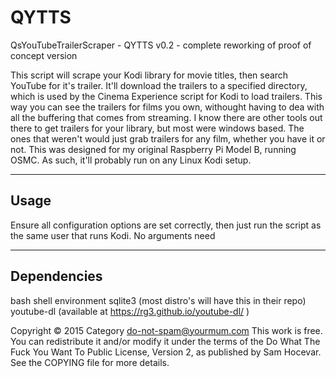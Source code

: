 # QYTTS

QsYouTubeTrailerScraper - QYTTS
v0.2 - complete reworking of proof of concept version

This script will scrape your Kodi library for movie titles, then search
YouTube for it's trailer. It'll download the trailers to a specified
directory, which is used by the Cinema Experience script for Kodi to
load trailers. This way you can see the trailers for films you own, 
withought having to dea with all the buffering that comes from streaming.
I know there are other tools out there to get trailers for your library,
but most were windows based. The ones that weren't would just grab trailers
for any film, whether you have it or not.
This was designed for my original Raspberry Pi Model B, running OSMC.
As such, it'll probably run on any Linux Kodi setup.

-----
Usage
-----
Ensure all configuration options are set correctly, then just
run the script as the same user that runs Kodi. 
No arguments need

------------
Dependencies
------------
bash shell environment
sqlite3 (most distro's will have this in their repo)
youtube-dl (available at https://rg3.github.io/youtube-dl/ )


 
Copyright © 2015 Category <do-not-spam@yourmum.com>
This work is free. You can redistribute it and/or modify it under the
terms of the Do What The Fuck You Want To Public License, Version 2,
as published by Sam Hocevar. See the COPYING file for more details.

